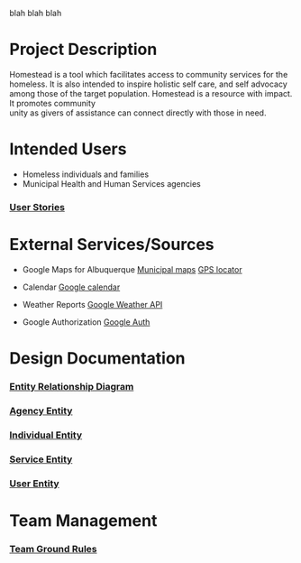 blah blah blah

# Project Description
Homestead is a tool which facilitates access to community services for the homeless. 
It is also intended to inspire holistic self care, and self advocacy among those of 
the target population. Homestead is a resource with impact.  It promotes community  
unity as givers of assistance can connect directly with those in need.
 


# Intended Users
* Homeless individuals and families
* Municipal Health and Human Services agencies
### [User Stories](user-stories.md)



# External Services/Sources

* Google Maps for Albuquerque
  [Municipal maps](https://www.cabq.gov/abq-data)
  [GPS locator](https://developers.google.com/maps/documentation/geolocation/intro)
 
* Calendar
  [Google calendar](https://developers.google.com/calendar/v3/reference)
  
* Weather Reports
  [Google Weather API](https://developers.google.com/android/reference/com/google/android/gms/awareness/state/Weather)
  
* Google Authorization
  [Google Auth](https://developers.google.com/identity)



# Design Documentation
### [Entity Relationship Diagram](erd.md) 

### [Agency Entity](https://github.com/team-homestead/server/blob/master/src/main/java/edu/cnm/deepdive/server/model/entity/Agency.java) 
### [Individual Entity](https://github.com/team-homestead/server/blob/master/src/main/java/edu/cnm/deepdive/server/model/entity/Individual.java)
### [Service Entity](https://github.com/team-homestead/server/blob/master/src/main/java/edu/cnm/deepdive/server/model/entity/Service.java)
### [User Entity](https://github.com/team-homestead/server/blob/master/src/main/java/edu/cnm/deepdive/server/model/entity/User.java)


# Team Management
### [Team Ground Rules](ground-rules.md)
